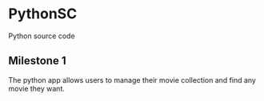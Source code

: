 # PythonSC
Python source code

## Milestone 1

The python app allows users to manage their movie collection and find any movie they want.
